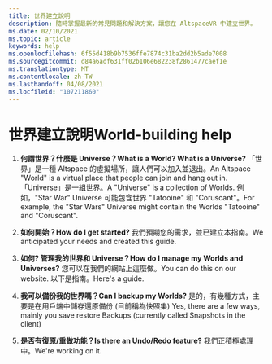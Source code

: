 ```yaml
---
title: 世界建立說明
description: 隨時掌握最新的常見問題和解決方案，讓您在 AltspaceVR 中建立世界。
ms.date: 02/10/2021
ms.topic: article
keywords: help
ms.openlocfilehash: 6f55d418b9b7536ffe7874c31ba2dd2b5ade7008
ms.sourcegitcommit: d84a6adf631ff02b106e682238f2861477caef1e
ms.translationtype: MT
ms.contentlocale: zh-TW
ms.lasthandoff: 04/08/2021
ms.locfileid: "107211860"
---
```

# <a name="world-building-help"></a><span data-ttu-id="fff77-104">世界建立說明</span><span class="sxs-lookup"><span data-stu-id="fff77-104">World-building help</span></span>

1. <span data-ttu-id="fff77-105">**何謂世界？什麼是 Universe？**</span><span class="sxs-lookup"><span data-stu-id="fff77-105">**What is a World? What is a Universe?**</span></span>
<span data-ttu-id="fff77-106">「世界」是一種 Altspace 的虛擬場所，讓人們可以加入並退出。</span><span class="sxs-lookup"><span data-stu-id="fff77-106">An Altspace "World" is a virtual place that people can join and hang out in.</span></span> <span data-ttu-id="fff77-107">「Universe」是一組世界。</span><span class="sxs-lookup"><span data-stu-id="fff77-107">A "Universe" is a collection of Worlds.</span></span> <span data-ttu-id="fff77-108">例如，"Star War" Universe 可能包含世界 "Tatooine" 和 "Coruscant"。</span><span class="sxs-lookup"><span data-stu-id="fff77-108">For example, the "Star Wars" Universe might contain the Worlds "Tatooine" and "Coruscant".</span></span>

2. <span data-ttu-id="fff77-109">**如何開始？**</span><span class="sxs-lookup"><span data-stu-id="fff77-109">**How do I get started?**</span></span>
<span data-ttu-id="fff77-110">我們預期您的需求，並已建立本指南。</span><span class="sxs-lookup"><span data-stu-id="fff77-110">We anticipated your needs and created this guide.</span></span>

3. <span data-ttu-id="fff77-111">**如何? 管理我的世界和 Universe？**</span><span class="sxs-lookup"><span data-stu-id="fff77-111">**How do I manage my Worlds and Universes?**</span></span>
<span data-ttu-id="fff77-112">您可以在我們的網站上這麼做。</span><span class="sxs-lookup"><span data-stu-id="fff77-112">You can do this on our website.</span></span> <span data-ttu-id="fff77-113">以下是指南。</span><span class="sxs-lookup"><span data-stu-id="fff77-113">Here's a guide.</span></span> 

4. <span data-ttu-id="fff77-114">**我可以備份我的世界嗎？**</span><span class="sxs-lookup"><span data-stu-id="fff77-114">**Can I backup my Worlds?**</span></span>
<span data-ttu-id="fff77-115">是的，有幾種方式，主要是在用戶端中儲存還原備份 (目前稱為快照集) </span><span class="sxs-lookup"><span data-stu-id="fff77-115">Yes, there are a few ways, mainly you save restore Backups (currently called Snapshots in the client)</span></span>

5. <span data-ttu-id="fff77-116">**是否有復原/重做功能？**</span><span class="sxs-lookup"><span data-stu-id="fff77-116">**Is there an Undo/Redo feature?**</span></span>
<span data-ttu-id="fff77-117">我們正積極處理中。</span><span class="sxs-lookup"><span data-stu-id="fff77-117">We're working on it.</span></span>